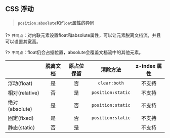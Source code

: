 ## CSS 浮动

> #### `position:absolute`和`float`属性的异同

?>  `共同点`：对内联元素设置float和absolute属性，可以让元素脱离文档流，并且可以设置其宽高。

?>  `不同点`：float仍会占据位置，absolute会覆盖文档流中的其他元素。


|    | 脱离文档 | 原占位保留  | 清除方法 | z-index 属性 |
| :----------- | :-----: | :---: | :---: | :---: |
| 浮动(float)   | 是 | 否 | `clear:both` | 不支持 |
| 相对(relative)   | 否 | 是 | `position:static` | 不支持 |
| 绝对(absolute)   | 是 | 否 | `position:static` | 不支持 |
| 固定(fixed)   | 是 | 否 | `position:static` | 不支持 |
| 静态(static)   | 否 | 是 |  | 不支持 |